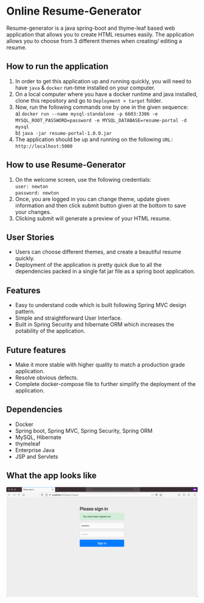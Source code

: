 # Online Resume-Generator

 Resume-generator is a java spring-boot and thyme-leaf based web application that allows you to create HTML resumes easily. The application allows you to choose from 3 different themes when creating/ editing a resume. 

## How to run the application

1. In order to get this application up and running quickly, you will need to have `java` & `docker` run-time installed on your computer. 
2. On a local computer where you have a docker runtime and java installed, clone this repository and go to `Deployment > target` folder. 
3. Now, run the following commands one by one in the given sequence:<br />
   a) `docker run --name mysql-standalone -p 6603:3306 -e MYSQL_ROOT_PASSWORD=password -e MYSQL_DATABASE=resume-portal -d mysql`<br />
   b) `java -jar resume-portal-1.0.0.jar`<br />
4. The application should be up and running on the following `URL: http://localhost:5000`


 ## How to use Resume-Generator

1. On the welcome screen, use the following credentials:<br />
    `user: newton`<br />
    `password: newton`<br />
2. Once, you are logged in you can change theme, update given information and then click submit button given at the bottom to save your changes.      
3. Clicking submit will generate a preview of your HTML resume.  

 ## User Stories

- Users can choose different themes, and create a beautiful resume quickly. 
- Deployment of the application is pretty quick due to all the dependencies packed in a single fat jar file as a spring boot application.  

 ## Features

 - Easy to understand code which is built following Spring MVC design pattern.
 - Simple and straightforward User Interface. 
 - Built in Spring Security and hibernate ORM which increases the potability of the application. 

 ## Future features

 - Make it more stable with higher quality to match a production grade application. 
 - Resolve obvious defects. 
 - Complete docker-compose file to further simplify the deployment of the application. 

 ## Dependencies 

 - Docker
 - Spring boot, Spring MVC, Spring Security, Spring ORM
 - MySQL, Hibernate
 - thymeleaf
 - Enterprise Java
 - JSP and Servlets

## What the app looks like

![screenshot1](https://raw.githubusercontent.com/Damans227/Resume-Generator/main/screenshots/resume-generator.gif)

